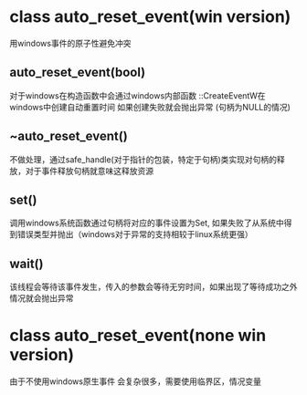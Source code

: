 # class auto_reset_event(win version)
用windows事件的原子性避免冲突
## auto_reset_event(bool)
对于windows在构造函数中会通过windows内部函数 ::CreateEventW在windows中创建自动重置时间
如果创建失败就会抛出异常 (句柄为NULL的情况)
## ~auto_reset_event()
不做处理，通过safe_handle(对于指针的包装，特定于句柄)类实现对句柄的释放，对于事件释放句柄就意味这释放资源
## set()
调用windows系统函数通过句柄将对应的事件设置为Set, 如果失败了从系统中得到错误类型并抛出（windows对于异常的支持相较于linux系统更强）
## wait()
该线程会等待该事件发生，传入的参数会等待无穷时间，如果出现了等待成功之外情况就会抛出异常

# class auto_reset_event(none win version)
由于不使用windows原生事件 会复杂很多，需要使用临界区，情况变量

